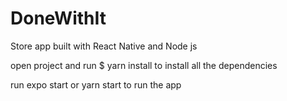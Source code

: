 # DoneWithIt
Store app built with React Native and Node js

open project and run $ yarn install to install all the dependencies

run expo start or yarn start to run the app
